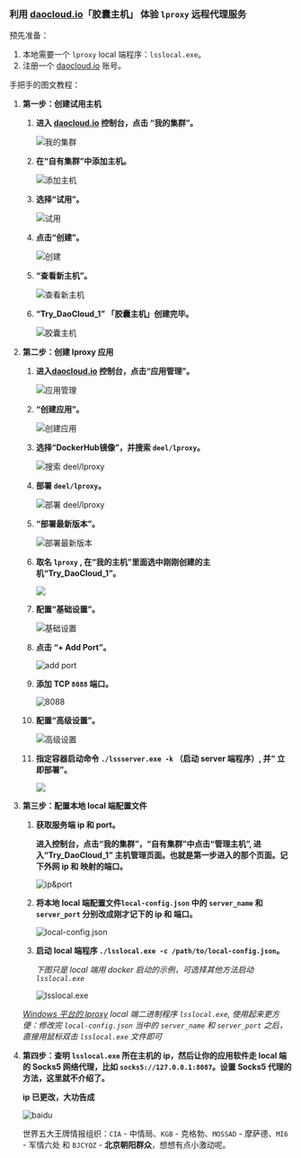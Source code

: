 ### 利用 [daocloud.io](https://www.daocloud.io/)「胶囊主机」 体验 `lproxy` 远程代理服务

预先准备：

1. 本地需要一个 `lproxy` local 端程序：`lsslocal.exe`。
2. 注册一个 [daocloud.io](https://www.daocloud.io/) 账号。

手把手的图文教程：

1. **第一步：创建试用主机**

	1. **进入 [daocloud.io](https://www.daocloud.io/) 控制台，点击 “我的集群”。**

		![我的集群](./1.png)

	2. **在“自有集群”中添加主机。**

		![添加主机](./2.png)

	3. **选择“试用”。**

		 ![试用](./3.png)

	4. **点击“创建”。**

		![创建](./4.png)

	5. **“查看新主机”。**

		![查看新主机](./5.png)

	6. **“Try_DaoCloud_1” 「胶囊主机」创建完毕。**

		![胶囊主机](./6.png)

2. **第二步：创建 lproxy 应用**

	1. **进入[daocloud.io](https://www.daocloud.io/) 控制台，点击“应用管理”。**

		![应用管理](./7.png)

	2. **“创建应用”。**

		![创建应用](./8.png)

	3. **选择“DockerHub镜像”，并搜索 `deel/lproxy`。**

		![搜索 deel/lproxy](./9.png)

	4. **部署 `deel/lproxy`。**

		![部署 deel/lproxy](./10.png)

	5. **“部署最新版本”。**

		![部署最新版本](./11.png)

	6. **取名 `lproxy` , 在“我的主机”里面选中刚刚创建的主机“Try_DaoCloud_1”。**

		![](./12.png)

	7. **配置“基础设置”。**

		![基础设置](./13.png)

	8. **点击 “+ Add Port”。**

		![add port](./14.png)

	9. **添加 TCP `8088` 端口。**

		![8088](./15.png)

	10. **配置“高级设置”。**

		![高级设置](./16.png)

	11. **指定容器启动命令 `./lssserver.exe -k` （启动 server 端程序）, 并“ 立即部署”。**

		![](./17.png)

3. **第三步：配置本地 local 端配置文件**

	1. **获取服务端 ip 和 port。**

		**进入控制台，点击“我的集群”，“自有集群”中点击“管理主机”, 进入“Try_DaoCloud_1” 主机管理页面。也就是第一步进入的那个页面。记下外网 ip 和 映射的端口。**

		![ip&port](./18.png)

	2. **将本地 local 端配置文件`local-config.json` 中的 `server_name` 和 `server_port` 分别改成刚才记下的 ip 和 端口。**

		![local-config.json](./19.png)

	3. **启动 local 端程序 `./lsslocal.exe -c /path/to/local-config.json`。**

		*下图只是 local 端用 docker 启动的示例，可选择其他方法启动 `lsslocal.exe`*

		![lsslocal.exe](./20.png)

	*[Windows 平台的 lproxy](https://github.com/DD-L/lproxy/releases) local 端二进制程序 `lsslocal.exe`, 使用起来更方便：修改完 `local-config.json` 当中的 `server_name` 和 `server_port` 之后，直接用鼠标双击 `lsslocal.exe` 文件即可*

4. **第四步：查明 `lsslocal.exe` 所在主机的 ip，然后让你的应用软件走 local 端的 Socks5 网络代理，比如 `socks5://127.0.0.1:8087`。设置 Socks5 代理的方法，这里就不介绍了。**

	**ip 已更改，大功告成**

	![baidu](./21.png)

	世界五大王牌情报组织：`CIA` - 中情局、`KGB` - 克格勃、`MOSSAD` - 摩萨德、`MI6` - 军情六处 和 `BJCYQZ` - **北京朝阳群众**，想想有点小激动呢。